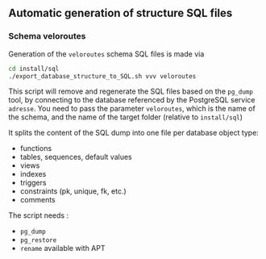 ## Automatic generation of structure SQL files

### Schema veloroutes

Generation of the `veloroutes` schema SQL files is made via

```bash
cd install/sql
./export_database_structure_to_SQL.sh vvv veloroutes
```

This script will remove and regenerate the SQL files based on the `pg_dump` tool, by connecting to the database referenced by the PostgreSQL service `adresse`. You need to pass the parameter `veloroutes`, which is the name of the schema, and the name of the target folder (relative to `install/sql`)

It splits the content of the SQL dump into one file per database object type:

* functions
* tables, sequences, default values
* views
* indexes
* triggers
* constraints (pk, unique, fk, etc.)
* comments

The script needs :
* `pg_dump`
* `pg_restore`
* `rename` available with APT
